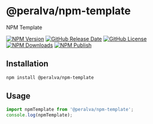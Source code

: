 # @peralva/npm-template

NPM Template

[![NPM Version](https://img.shields.io/npm/v/%40peralva%2Fnpm-template)](https://www.npmjs.com/package/@peralva/npm-template?activeTab=versions)
[![GitHub Release Date](https://img.shields.io/github/release-date/peralva/npm-template)](https://github.com/peralva/npm-template/releases)
[![GitHub License](https://img.shields.io/github/license/peralva/npm-template)](https://github.com/peralva/npm-template?tab=MIT-1-ov-file#readme)
[![NPM Downloads](https://img.shields.io/npm/dm/%40peralva%2Fnpm-template)](https://www.npmjs.com/package/@peralva/npm-template)
[![NPM Publish](https://github.com/peralva/npm-template/actions/workflows/npm-publish.yml/badge.svg)](https://github.com/peralva/npm-template/actions/workflows/npm-publish.yml)

## Installation

```bash
npm install @peralva/npm-template
```

## Usage

```ts
import npmTemplate from '@peralva/npm-template';
console.log(npmTemplate);
```
